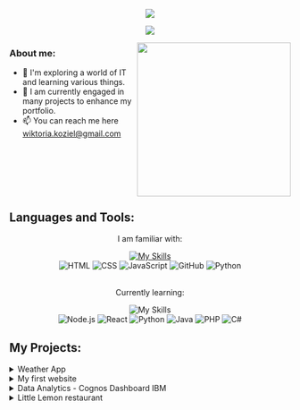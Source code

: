 <p align="center" font=Fira%20Code width=440 height=45 color=f75c7e size=22>
  <a href="https://github.com/WiktoriaKoziel">
   <img src="https://github.com/WiktoriaKoziel/welcome/blob/main/assets/wk-removebg-preview.png" /></a>
</p>

<p align="center">
  <a href="https://github.com/DenverCoder1/readme-typing-svg">
    <img src="https://readme-typing-svg.demolab.com/?lines=Computer%20Engineering%20student;Web%20Designer;QA%20Engineer;IT%20passionate%20&font=Fira%20Code&center=true&width=440&height=45&color=f75c7e&vCenter=true&pause=1000&size=22" /></a>
</p>


<img src="https://github.com/WiktoriaKoziel/welcome/blob/main/assets/fourleafclover-pepeclovernft.gif" width="275" height="275" align="right">

### About me:
- 🔭 I'm exploring a world of IT and learning various things.
- 🌱 I am currently engaged in many projects to enhance my portfolio.
- 📫 You can reach me here wiktoria.koziel@gmail.com
 

<br><br><br><br><br>


<h2>Languages and Tools:</h2>
<p align="center">I am familiar with: </p>
<div align="center">
    <a href="https://skillicons.dev">
        <img src="https://skillicons.dev/icons?i=html,css,js,github,python" alt="My Skills"/>
    </a>
</div>
<div align="center">
  <img alt="HTML" src="https://img.shields.io/badge/HTML-E34F26.svg?logo=html5&logoColor=white"> 
  <img alt="CSS" src="https://img.shields.io/badge/CSS-1572B6.svg?logo=css3&logoColor=white"> 
  <img alt="JavaScript" src="https://img.shields.io/badge/JavaScript-F7DF1E.svg?logo=javascript&logoColor=black"> 
  <img alt="GitHub" src="https://img.shields.io/badge/GitHub%20-8034A9.svg?logo=github&logoColor=white"> 
  <img alt="Python" src="https://img.shields.io/badge/Python-14354C.svg?logo=python&logoColor=white">
</div>
<br>


<p align="center">Currently learning: </p>
<div align="center">
<img src="https://skillicons.dev/icons?i=nodejs,react,python,java,php,c#" alt="My Skills"/>
</div>
<div align="center">
 <img alt="Node.js" src="https://img.shields.io/badge/Node.js-43853D.svg?logo=node.js&logoColor=white">
  <img alt="React" src="https://img.shields.io/badge/React-20232a.svg?logo=react&logoColor=%2361DAFB"> 
  <img alt="Python" src="https://img.shields.io/badge/Python-14354C.svg?logo=python&logoColor=white"> 
  <img alt="Java" src="https://custom-icon-badges.demolab.com/badge/Java-007396.svg?logo=java&logoColor=white"> 
  <img alt="PHP" src="https://img.shields.io/badge/PHP-777BB4.svg?logo=php&logoColor=white"> 
  <img alt="C#" src="https://custom-icon-badges.demolab.com/badge/C%23-68217A.svg?logo=cs2&logoColor=white">
</div>

<h2>My Projects:</h2>

<details>
<summary>Weather App</summary>
&nbsp;


My first bigger project. Created as a 100 days of code challenge documented on Linkedin. Fully responsive website built based on knowledge of HTML, CSS, JavaScript and Node.js.

https://wiktoriakoziel.github.io/Weather-app/

</details>

<details>
<summary>My first website</summary>
&nbsp;


My first website ever. Fully responsive website built based on knowledge of HTML, CSS and basics of JavaScript. This project got me into web development.

https://wiktoriakoziel.github.io/First-website/

</details>

<details>
<summary>Data Analytics - Cognos Dashboard IBM</summary>
&nbsp;

The project that got me intrested in technology and IT world. My first course from Data Analytics and it's final project which was analyzing the data and vizualization of it. 

https://github.com/WiktoriaKoziel/CognosDashboard/blob/main/Technology%20Dashboard%20Cognos.pdf

</details>

<details>
<summary>Little Lemon restaurant</summary>
&nbsp;

The project is actually under maintenance let's say. It is my first back-end project using django and python. The project uses MySQL database connection, creates django web server with multiple API endpoints.  

https://github.com/WiktoriaKoziel/LittleLemonDjangoProject/tree/main

</details>


